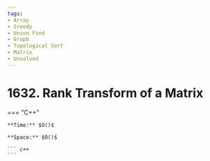 ```yaml
---
tags:
- Array
- Greedy
- Union Find
- Graph
- Topological Sort
- Matrix
- Unsolved
---
```



# 1632. Rank Transform of a Matrix

=== "C++"

    **Time:** $O()$

    **Space:** $O()$

    ``` c++
    ```